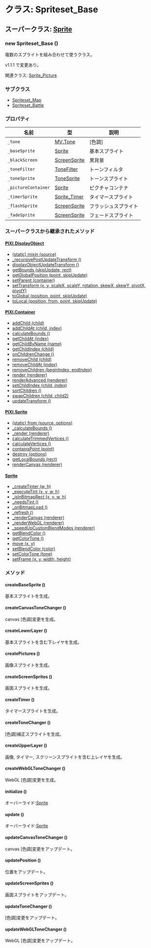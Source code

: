 # クラス: Spriteset_Base

## スーパークラス: [Sprite](Sprite.md)

### new Spriteset_Base ()
複数のスプライトを組み合わせて使うクラス。

v1.1.1 で変更あり。

関連クラス: [Sprite_Picture](Sprite_Picture.md)


### サブクラス

* [Spriteset_Map](Spriteset_Map.md)
* [Spriteset_Battle](Spriteset_Battle.md)


### プロパティ

| 名前 | 型 | 説明 |
| --- | --- | --- |
| `_tone` | [MV.Tone](MV.Tone.md) | [色調] |
| `_baseSprite` | [Sprite](Sprite.md) | 基本スプライト |
| `_blackScreen` | [ScreenSprite](ScreenSprite.md) | 黒背景 |
| `_toneFilter` | [ToneFilter](ToneFilter.md) | トーンフィルタ |
| `_toneSprite` | [ToneSprite](ToneSprite.md) | トーンスプライト |
| `_pictureContainer` | [Sprite](Sprite.md) | ピクチャコンテナ |
| `_timerSprite` | [Sprite_Timer](Sprite_Timer.md) | タイマースプライト |
| `_flashSprite` | [ScreenSprite](ScreenSprite.md) | フラッシュスプライト |
| `_fadeSprite` | [ScreenSprite](ScreenSprite.md) | フェードスプライト |


### スーパークラスから継承されたメソッド

#### [PIXI.DisplayObject](PIXI.DisplayObject.md)

* [(static) mixin (source)](PIXI.DisplayObject.md#static-mixin-source)
* [\_recursivePostUpdateTransform ()](PIXI.DisplayObject.md#_recursivepostupdatetransform-)
* [displayObjectUpdateTransform ()](PIXI.DisplayObject.md#displayobjectupdatetransform-)
* [getBounds (skipUpdate, rect)](PIXI.DisplayObject.md#getbounds-skipupdate-rect--pixirectangle)
* [getGlobalPosition (point, skipUpdate)](PIXI.DisplayObject.md#getglobalposition-point-skipupdate--pixipoint)
* [setParent (container)](PIXI.DisplayObject.md#setparent-container--pixicontainer)
* [setTransform (x, y, scaleX, scaleY, rotation, skewX, skewY, pivotX, pivotY)](PIXI.DisplayObject.md#settransform-x-y-scalex-scaley-rotation-skewx-skewy-pivotx-pivoty--pixidisplayobject)
* [toGlobal (position, point, skipUpdate)](PIXI.DisplayObject.md#toglobal-position-point-skipupdate--pixipoint)
* [toLocal (position, from, point, skipUpdate)](PIXI.DisplayObject.md#tolocal-position-from-point-skipupdate--pixipoint)


#### [PIXI.Container](PIXI.Container.md)

* [addChild (child) ](PIXI.Container.md#addchild-child--pixidisplayobject)
* [addChildAt (child, index)](PIXI.Container.md#addchildat-child-index--pixidisplayobject)
* [calculateBounds ()](PIXI.Container.md#calculatebounds-)
* [getChildAt (index)](PIXI.Container.md#getchildat-index--pixidisplayobject)
* [getChildByName (name)](PIXI.Container.md#getchildbyname-name--pixidisplayobject)
* [getChildIndex (child)](PIXI.Container.md#getchildindex-child--pixidisplayobject)
* [onChildrenChange ()](PIXI.Container.md#onchildrenchange-)
* [removeChild (child)](PIXI.Container.md#removechild-child--pixidisplayobject)
* [removeChildAt (index)](PIXI.Container.md#removechildat-index--pixidisplayobject)
* [removeChildren (beginIndex, endIndex)](PIXI.Container.md#removechildren-beginindex-endindex--arraypixidisplayobject)
* [render (renderer)](PIXI.Container.md#render-renderer)
* [renderAdvanced (renderer)](PIXI.Container.md#renderadvanced-renderer)
* [setChildIndex (child, index)](PIXI.Container.md#setchildindex-child-index)
* [sortChildren ()](PIXI.Container.md#sortchildren-)
* [swapChildren (child, child2)](PIXI.Container.md#swapchildren-child-child2)
* [updateTransform ()](PIXI.Container.md#updatetransform-)


#### [PIXI.Sprite](PIXI.Sprite.md)

* [(static) from (source, options)](PIXI.Sprite.md#static-from-source-options--pixisprite)
* [\_calculateBounds ()](PIXI.Sprite.md#_calculatebounds-)
* [\_render (renderer)](PIXI.Sprite.md#_render-renderer)
* [calculateTrimmedVertices ()](PIXI.Sprite.md#calculatetrimmedvertices-)
* [calculateVertices ()](PIXI.Sprite.md#calculatevertices-)
* [containsPoint (point)](PIXI.Sprite.md#containspoint-point--boolean)
* [destroy (options)](PIXI.Sprite.md#destroy-options)
* [getLocalBounds (rect)](PIXI.Sprite.md#getlocalbounds-rect--pixirectangle)
* [renderCanvas (renderer)](PIXI.Sprite.md#rendercanvas-renderer)


#### [Sprite](Sprite.md)

* [\_createTinter (w, h)](Sprite.md#_createtinter-w-h)
* [\_executeTint (x, y, w, h)](Sprite.md#_executetint-x-y-w-h)
* [\_isInBitmapRect (x, y, w, h)](Sprite.md#_isinbitmaprect-x-y-w-h--boolean)
* [\_needsTint ()](Sprite.md#_needstint---boolean)
* [\_onBitmapLoad ()](Sprite.md#_onbitmapload-)
* [\_refresh ()](Sprite.md#_refresh-)
* [\_renderCanvas (renderer)](Sprite.md#_rendercanvas-renderer)
* [\_renderWebGL (renderer)](Sprite.md#_renderwebgl-renderer)
* [\_speedUpCustomBlendModes (renderer)](Sprite.md#_speedupcustomblendmodes-renderer)
* [getBlendColor ()](Sprite.md#getblendcolor---array)
* [getColorTone ()](Sprite.md#getcolortone---array)
* [move (x, y)](Sprite.md#Sprite.md#move-x-y)
* [setBlendColor (color)](Sprite.md#setblendcolor-color)
* [setColorTone (tone)](Sprite.md#setcolortone-tone)
* [setFrame (x, y, width, height)](Sprite.md#setframe-x-y-width-height)


### メソッド

#### createBaseSprite ()
 基本スプライトを生成。


#### createCanvasToneChanger ()
canvas [色調]変更を生成。


#### createLowerLayer ()
 基本スプライトを含む下レイヤを生成。


#### createPictures ()
 画像スプライトを生成。


#### createScreenSprites ()
 画面スプライトを生成。


#### createTimer ()
 タイマースプライトを生成。


#### createToneChanger ()
 [色調]補正スプライトを生成。


#### createUpperLayer ()
 画像, タイマー, スクリーンスプライトを含む上レイヤを生成。


#### createWebGLToneChanger ()
WebGL [色調]変更を生成。


#### initialize ()
オーバーライド:[Sprite](Sprite.md#initialize-)


#### update ()
オーバーライド:[Sprite](Sprite.md#update-)


#### updateCanvasToneChanger ()
canvas [色調]変更をアップデート。


#### updatePosition ()
 位置をアップデート。


#### updateScreenSprites ()
 画面スプライトをアップデート。


#### updateToneChanger ()
 [色調]変更をアップデート。


#### updateWebGLToneChanger ()
WebGL [色調]変更をアップデート。

